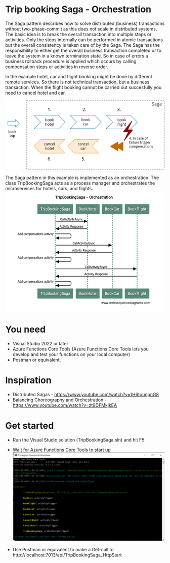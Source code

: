 # Trip booking Saga - Orchestration	

The Saga pattern describes how to solve distributed (business) transactions without two-phase-commit as this does not scale in distributed systems. The basic idea is to break the overall transaction into multiple steps or activities. Only the steps internally can be performed in atomic transactions but the overall consistency is taken care of by the Saga. The Saga has the responsibility to either get the overall business transaction completed or to leave the system in a known termination state. So in case of errors a business rollback procedure is applied which occurs by calling compensation steps or activities in reverse order.

In the example hotel, car and flight booking might be done by different remote services. So there is not technical transaction, but a business transaction. When the flight booking cannot be carried out succesfully you need to cancel hotel and car. 

![Saga example](Docs/example-use-case.png)

The Saga pattern in this example is implemented as an orchestration.
The class TripBookingSaga acts as a process manager and orchestrates the microservices for hotels, cars, and flights.
![Saga example](Docs/websequencediagrams.png)

# You need
* Visual Studio 2022 or later
* Azure Functions Core Tools (Azure Functions Core Tools lets you develop and test your functions on your local computer)
* Postman or equivalent. 

# Inspiration
* Distributed Sagas - https://www.youtube.com/watch?v=1H6tounpnG8
* Balancing Choreography and Orchestration - https://www.youtube.com/watch?v=zt9DFMkjkEA

# Get started
* Run the Visual Studio solution (TripBookingSaga.sln) and hit F5 
* Wait for Azure Functions Core Tools to start up
![Azure Functions Core Tools](Docs/Azure_Functions_Core_Tools.png)

* Use Postman or equivalent to make a Get-call to http://localhost:7013/api/TripBookingSaga_HttpStart